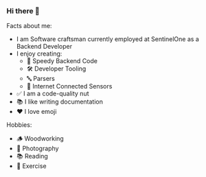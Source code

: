 ### Hi there 👋

Facts about me:

- I am Software craftsman currently employed at SentinelOne as a Backend Developer
- I enjoy creating:
  - 🏃 Speedy Backend Code
  - 🛠️ Developer Tooling
  - 🔤 Parsers
  - 📡 Internet Connected Sensors
- ✅ I am a code-quality nut
- 📚 I like writing documentation
- ❤️ I love emoji

Hobbies:
- 🪵 Woodworking
- 📸 Photography
- 📚 Reading
- 🏃 Exercise
